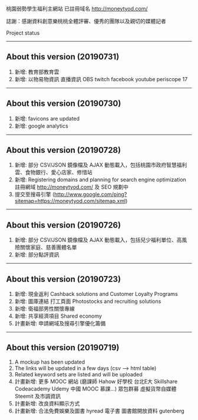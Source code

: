 桃園弱勢學生福利主網站 已註冊域名 http://moneytyod.com/

誌謝：感謝資料創意樂桃桃全體評審、優秀的團隊以及親切的媒體記者

Project status 

------------------------------
About this version (20190731)
------------------------------
1. 新增: 教育部教育雲
2. 新增: 以物易物資訊 直播資訊 OBS twitch facebook youtube periscope 17 

------------------------------
About this version (20190730)
------------------------------
1. 新增: favicons are updated
2. 新增: google analytics

------------------------------
About this version (20190728)
------------------------------
1. 新增: 部分 CSV/JSON 鏡像檔及 AJAX 動態載入，包括桃園市政府智慧福利雲、食物銀行、愛心店家、修惜站
2. 新增: Registering domains and planning for search engine optimization
註冊網域 http://moneytyod.com/ 及 SEO 規劃中
3. 提交至搜尋引擎 (http://www.google.com/ping?sitemap=https://moneytyod.com/sitemap.xml)


------------------------------
About this version (20190726)
------------------------------
1. 新增: 部分 CSV/JSON 鏡像檔及 AJAX 動態載入，包括兒少福利單位、高風險關懷家庭、慈善團體名單
2. 新增: 部分點評資訊

------------------------------
About this version (20190723)
------------------------------
1. 新增: 現金返利 Cashback solutions and Customer Loyalty Programs
2. 新增: 圖庫連結 打工頁面 Photostocks and recruiting solutions
3. 新增: 衛福部男性關懷專線
4. 新增: 共享經濟項目 Shared economy
5. 計畫新增: 申請網域及搜尋引擎優化籌備

------------------------------
About this version (20190719)
------------------------------
1. A mockup has been updated 
2. The links will be updated in a few days (csv --> html table)
3. Related keyword sets are listed and will be uploaded
4. 計畫新增: 更多 MOOC 網站 (磨課師 Hahow 好學校 台北E大 Skillshare Codeacademy Udemy 中國 MOOC 慕課...) 眾包群募 虛擬貨幣自媒體 Steemit 及市調資訊
5. 計畫新增: 改良資料顯示方式
6. 計畫新增: 合法免費娛樂及圖書 hyread 電子書 圖書館開放資料 gutenberg
